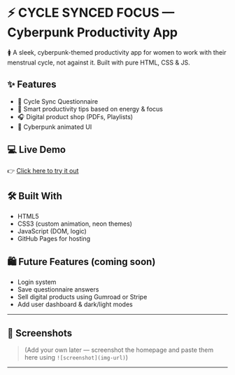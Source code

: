 # ⚡ CYCLE SYNCED FOCUS — Cyberpunk Productivity App

🚺 A sleek, cyberpunk-themed productivity app for women to work with their menstrual cycle, not against it. Built with pure HTML, CSS & JS.

## ✨ Features

- 🧠 Cycle Sync Questionnaire
- 🔮 Smart productivity tips based on energy & focus
- 🎧 Digital product shop (PDFs, Playlists)
- 🌈 Cyberpunk animated UI

## 💻 Live Demo

👉 [Click here to try it out](https://chicken1235.github.io/productivity-cycle-app/)

## 🛠 Built With

- HTML5
- CSS3 (custom animation, neon themes)
- JavaScript (DOM, logic)
- GitHub Pages for hosting

## 🛍 Future Features (coming soon)

- Login system
- Save questionnaire answers
- Sell digital products using Gumroad or Stripe
- Add user dashboard & dark/light modes

---

## 📸 Screenshots

> (Add your own later — screenshot the homepage and paste them here using `![screenshot](img-url)`)

---

